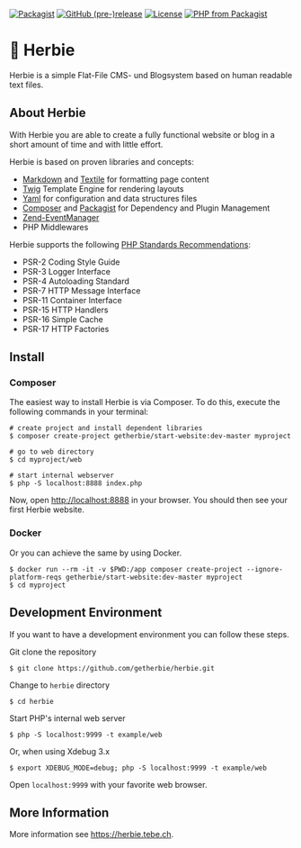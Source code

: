 [![Packagist](https://img.shields.io/packagist/dt/getherbie/herbie.svg)](https://packagist.org/packages/getherbie/herbie)
[![GitHub (pre-)release](https://img.shields.io/github/release/getherbie/herbie/all.svg)](https://github.com/getherbie/herbie/releases)
[![License](https://img.shields.io/badge/License-BSD%203--Clause-blue.svg)](https://github.com/getherbie/herbie/blob/master/LICENCE.md)
[![PHP from Packagist](https://img.shields.io/packagist/php-v/getherbie/herbie.svg)](https://packagist.org/packages/getherbie/herbie)


# :red_car: Herbie

Herbie is a simple Flat-File CMS- und Blogsystem based on human readable text files.


## About Herbie

With Herbie you are able to create a fully functional website or blog in a short amount of time and with little effort.

Herbie is based on proven libraries and concepts:

* [Markdown](https://www.markdownguide.org) and [Textile](https://textile-lang.com) for formatting page content
* [Twig](http://twig.sensiolabs.org) Template Engine for rendering layouts
* [Yaml](http://www.yaml.org) for configuration and data structures files
* [Composer](http://getcomposer.org) and [Packagist](https://packagist.org) for Dependency and Plugin Management
* [Zend-EventManager](https://docs.zendframework.com/zend-eventmanager/)
* PHP Middlewares

Herbie supports the following [PHP Standards Recommendations](https://www.php-fig.org/psr/):

* PSR-2  Coding Style Guide
* PSR-3  Logger Interface
* PSR-4  Autoloading Standard
* PSR-7  HTTP Message Interface
* PSR-11 Container Interface
* PSR-15 HTTP Handlers
* PSR-16 Simple Cache
* PSR-17 HTTP Factories


## Install

### Composer 

The easiest way to install Herbie is via Composer. 
To do this, execute the following commands in your terminal:

    # create project and install dependent libraries
    $ composer create-project getherbie/start-website:dev-master myproject
    
    # go to web directory
    $ cd myproject/web
    
    # start internal webserver 
    $ php -S localhost:8888 index.php

Now, open <http://localhost:8888> in your browser.
You should then see your first Herbie website. 

### Docker

Or you can achieve the same by using Docker.

    $ docker run --rm -it -v $PWD:/app composer create-project --ignore-platform-reqs getherbie/start-website:dev-master myproject 
    $ cd myproject


## Development Environment

If you want to have a development environment you can follow these steps.

Git clone the repository

    $ git clone https://github.com/getherbie/herbie.git

Change to `herbie` directory

    $ cd herbie

Start PHP's internal web server

    $ php -S localhost:9999 -t example/web

Or, when using Xdebug 3.x

    $ export XDEBUG_MODE=debug; php -S localhost:9999 -t example/web

Open `localhost:9999` with your favorite web browser.


## More Information

More information see <https://herbie.tebe.ch>.
